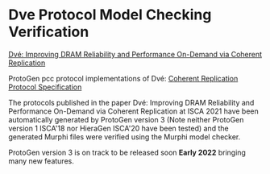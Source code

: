 # Dve Protocol Model Checking Verification
[Dvé: Improving DRAM Reliability and Performance On-Demand via Coherent Replication](https://github.com/Errare-humanum-est/Dve_Protocol_Model_Check/blob/4e17e431d9d0b4f9d43105ab6b78981de34c643c/Dve_ISCA21.pdf)

ProtoGen pcc protocol implementations of Dvé: [Coherent Replication Protocol Specification](https://github.com/Errare-humanum-est/Dve_Protocol_Model_Check/blob/4e17e431d9d0b4f9d43105ab6b78981de34c643c/ISCA21_appendix.pdf)

The protocols published in the paper Dvé: Improving DRAM Reliability and Performance On-Demand via Coherent Replication at ISCA 2021 have been automatically generated by ProtoGen version 3 (Note neither ProtoGen version 1 ISCA'18 nor HieraGen ISCA'20 have been tested) and the generated Murphi files were verified using the Murphi model checker.

ProtoGen version 3 is on track to be released soon **Early 2022** bringing many new features.
